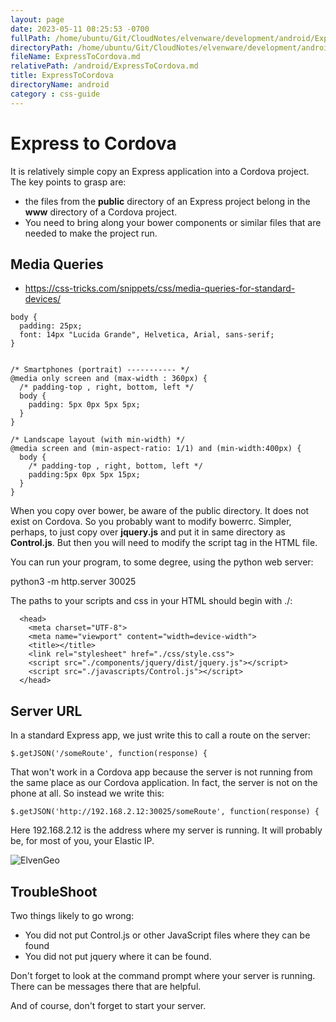 ```yaml
---
layout: page
date: 2023-05-11 08:25:53 -0700
fullPath: /home/ubuntu/Git/CloudNotes/elvenware/development/android/ExpressToCordova.md
directoryPath: /home/ubuntu/Git/CloudNotes/elvenware/development/android
fileName: ExpressToCordova.md
relativePath: /android/ExpressToCordova.md
title: ExpressToCordova
directoryName: android
category : css-guide
---
```


# Express to Cordova

It is relatively simple copy an Express application into a
Cordova project. The key points to grasp are:

* the files from the **public** directory of an Express project belong in the **www** directory of a Cordova project. 
* You need to bring along your bower components or similar files that are needed to make the project run.

## Media Queries

- <https://css-tricks.com/snippets/css/media-queries-for-standard-devices/>

```
body {
  padding: 25px;
  font: 14px "Lucida Grande", Helvetica, Arial, sans-serif;
}


/* Smartphones (portrait) ----------- */
@media only screen and (max-width : 360px) {
  /* padding-top , right, bottom, left */
  body {
    padding: 5px 0px 5px 5px;
  }
}

/* Landscape layout (with min-width) */
@media screen and (min-aspect-ratio: 1/1) and (min-width:400px) {
  body {
    /* padding-top , right, bottom, left */
    padding:5px 0px 5px 15px;
  }
}
```

When you copy over bower, be aware of the public directory. It does not exist
on Cordova. So you probably want to modify bowerrc. Simpler, perhaps, to just
copy over **jquery.js** and put it in same directory as **Control.js**. But
then you will need to modify the script tag in the HTML file.

You can run your program, to some degree, using the python web server:

python3 -m http.server 30025

The paths to your scripts and css in your HTML should begin with ./:

```
  <head>
    <meta charset="UTF-8">
    <meta name="viewport" content="width=device-width">
    <title></title>
    <link rel="stylesheet" href="./css/style.css">
    <script src="./components/jquery/dist/jquery.js"></script>
    <script src="./javascripts/Control.js"></script>
  </head>
```

## Server URL

In a standard Express app, we just write this to call a route on the server:

```
$.getJSON('/someRoute', function(response) {
```

That won't work in a Cordova app because the server is not running from the
same place as our Cordova application. In fact, the server is not on the phone
at all. So instead we write this:

```
$.getJSON('http://192.168.2.12:30025/someRoute', function(response) {
```

Here 192.168.2.12 is the address where my server is running. It will probably be,
for most of you, your Elastic IP.

<img class="small" src="https://drive.google.com/uc?id=0B25UTAlOfPRGcElESW1La1RzUEU" alt="ElvenGeo">


## TroubleShoot

Two things likely to go wrong:

- You did not put Control.js or other JavaScript files where they can be found
- You did not put jquery where it can be found.

Don't forget to look at the command prompt where your server is running. There
can be messages there that are helpful.

And of course, don't forget to start your server.



